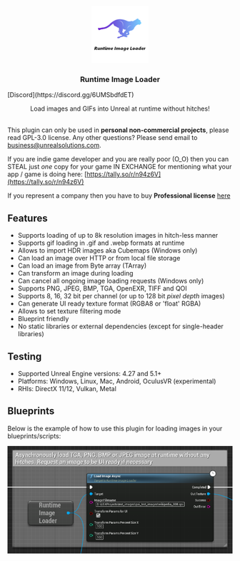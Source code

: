 <br/>
<p align="center">
  <a href="https://github.com/RaiaN/ue4_runtimeimageloader">
    <img src="Resources/Icon128.png" alt="Logo" width="128" height="128">
  </a>

  <h3 align="center">Runtime Image Loader</h3>
  [Discord](https://discord.gg/6UMSbdfdET)

  <p align="center">
    Load images and GIFs into Unreal at runtime without hitches!
    <br/>
    <br/>
  </p>
</p>

This plugin can only be used in **personal non-commercial projects**, please read GPL-3.0 license. Any other questions? Please send email to business@unrealsolutions.com. 

If you are indie game developer and you are really poor (O_O) then you can STEAL just *one* copy for your game IN EXCHANGE for mentioning what your app / game is doing here:
[https://tally.so/r/n94z6V](https://tally.so/r/n94z6V)

If you represent a company then you have to buy **Professional license** [here](https://www.unrealengine.com/marketplace/en-US/product/runtime-image-loader)

## Features
- Supports loading of up to 8k resolution images in hitch-less manner
- Supports gif loading in .gif and .webp formats at runtime
- Allows to import HDR images aka Cubemaps (Windows only)
- Can load an image over HTTP or from local file storage
- Can load an image from Byte array (TArray<uint8>)
- Can transform an image during loading
- Can cancel all ongoing image loading requests (Windows only)
- Supports PNG, JPEG, BMP, TGA, OpenEXR, TIFF and QOI
- Supports 8, 16, 32 bit per channel (or up to 128 bit *pixel depth* images)
- Can generate UI ready texture format (RGBA8 or 'float' RGBA)
- Allows to set texture filtering mode
- Blueprint friendly
- No static libraries or external dependencies (except for single-header libraries)

## Testing
- Supported Unreal Engine versions: 4.27 and 5.1+
- Platforms: Windows, Linux, Mac, Android, OculusVR (experimental)
- RHIs: DirectX 11/12, Vulkan, Metal

## Blueprints

Below is the example of how to use this plugin for loading images in your blueprints/scripts:

<img src="Resources/Blueprint_node.PNG">
